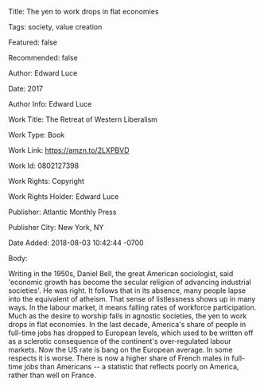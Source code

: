 Title:  The yen to work drops in flat economies

Tags:   society, value creation

Featured: false

Recommended: false

Author: Edward Luce

Date:   2017

Author Info: Edward Luce

Work Title: The Retreat of Western Liberalism

Work Type: Book

Work Link: https://amzn.to/2LXPBVD

Work Id: 0802127398

Work Rights: Copyright

Work Rights Holder: Edward Luce

Publisher: Atlantic Monthly Press

Publisher City: New York, NY

Date Added: 2018-08-03 10:42:44 -0700

Body: 

Writing in the 1950s, Daniel Bell, the great American sociologist, said 'economic growth has become the secular religion of advancing industrial societies'. He was right. It follows that in its absence, many people lapse into the equivalent of atheism. That sense of listlessness shows up in many ways. In the labour market, it means falling rates of workforce participation. Much as the desire to worship falls in agnostic societies, the yen to work drops in flat economies. In the last decade, America's share of people in full-time jobs has dropped to European levels, which used to be written off as a sclerotic consequence of the continent's over-regulated labour markets. Now the US rate is bang on the European average. In some respects it is worse. There is now a higher share of French males in full-time jobs than Americans -- a statistic that reflects poorly on America, rather than well on France. 

